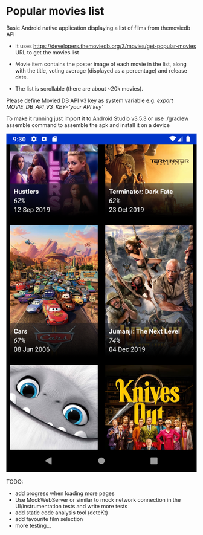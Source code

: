 # Popular movies list

Basic Android native application displaying a list of films from themoviedb API

- It uses https://developers.themoviedb.org/3/movies/get-popular-movies URL 
to get the movies list

- Movie item contains the poster image of each movie in the list, along with the title, voting average (displayed as a percentage) and release
date.
- The list is scrollable (there are about ~20k movies).

Please define Movied DB API v3 key as system variable e.g.
*export MOVIE_DB_API_V3_KEY='your API key'*

To make it running just import it to Android Studio v3.5.3 or 
use ./gradlew assemble command to assemble the apk and install it on a device

![](./art/Screenshot_1.png)

TODO:
- add progress when loading more pages
- Use MockWebServer or similar to mock network connection in the 
UI/instrumentation tests and write more tests
- add static code analysis tool (deteKt)
- add favourite film selection
- more testing...